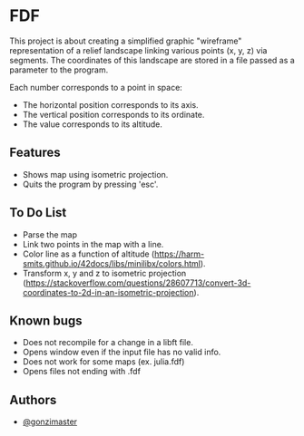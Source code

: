 
# FDF

This project is about creating a simplified graphic "wireframe"
representation of a relief landscape linking various points (x, y, z) via
segments. The coordinates of this landscape are stored in a file passed as
a parameter to the program.

Each number corresponds to a point in space:
- The horizontal position corresponds to its axis.
- The vertical position corresponds to its ordinate.
- The value corresponds to its altitude.

## Features

- Shows map using isometric projection.
- Quits the program by pressing 'esc'.



## To Do List

- Parse the map 
- Link two points in the map with a line.
- Color line as a function of altitude (https://harm-smits.github.io/42docs/libs/minilibx/colors.html).
- Transform x, y and z to isometric projection (https://stackoverflow.com/questions/28607713/convert-3d-coordinates-to-2d-in-an-isometric-projection).

## Known bugs

- Does not recompile for a change in a libft file.
- Opens window even if the input file has no valid info.
- Does not work for some maps (ex. julia.fdf)
- Opens files not ending with .fdf

## Authors

- [@gonzimaster](https://www.github.com/gonzimaster)

